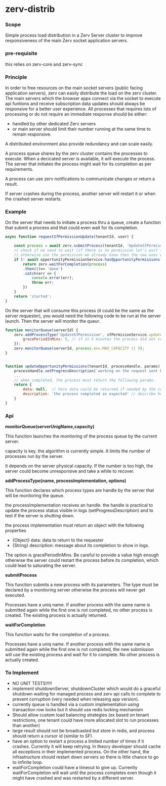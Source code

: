 # zerv-distrib



### Scope
Simple process load distribution in a Zerv Server cluster to improve responsiveness of the main Zerv socket application servers.


### pre-requisite
this relies on zerv-core and zerv-sync


### Principle
In order to free resources on the main socket servers (public facing application servers), zerv can easily distribute the load on the zerv cluster.
The main servers which the browser apps connect via the socket to execute api funtions and receive subscription data updates should always be responsive for a better user experience.
All processes that requires lots of processing or do not require an immediate response should be either:
- handled by other dedicated Zerv servers
- or main server should limit their number running at the same time to remain responsive.

A distributed environment also provide redundancy and can scale easily.


A process queue shares by the zerv cluster contains the processes to execute. 
When a decicated server is available, it will execute the process.
The server that initiates the process might wait for its completion as per requirements.

A process can use zerv notifications to communicate changes or return a result.

If server crashes during the process, another server will restart it or when the crashed server restarts.

### Example

On the server that needs to initiate a process thru a queue, create a function that submit a process and that could even wait for its completion.

```javascript
async function requestSfPermissionUpdate(tenantId, user) {

    const process = await zerv.submitProcess(tenantId, 'UpdateSfPermission', `tenant${tenantId}/${user.id}`,{tenantId, user});
    // check if we need to wait (if there is no permission let's wait for process to complete)
    // otherwise use the permission we already know then the new ones will be pushed over the network
    if (! await opportunityPermissionService.hasOpportunityPermissions(tenantId, user) ) {
        return zerv.waitForCompletion(process)
        .then(()=> 'done')
        .catch(err => {
            console.error(err);
            throw err;
        })
    }
    return 'started';
}
```

On the server that will consume this process (it could be the same as the server requester), you would need the following code to be run at the server launch.
Then the server will monitor the queur.

```javascript
function monitorQueue(serverId) {
    zerv.addProcessType('UpdateSfPermission', sfPermisionService.updateOpportunityPermissions, {
        gracePeriodInMins: 5, // if in 5 minutes the process did not come back, it must be crashed. it will restart by itself
    });
    zerv.monitorQueue(serverId, process.env.MAX_CAPACITY || 5);
}


function updateOpportunityPermissions(tenantId, processHandle, params) {
    processHandle.setProgressDescription(`working on the request sent by ${params.user}`);
    ...
    // when completed, the process must return the following params.
    return {
        data: null,  // here data could be returned if needed by the caller (means it is waiting for it)
        description: 'the process completed as expected' // describe how the process completed for logging purposes
    }
}
```

### Api

__monitorQueue(serverUnigName,capacity)__

This function launches the monitoring of the process queue by the current server.

capacity is key. the algorithm is currently simple. It limits the number of processes run by the server.

It depends on the server physical capacity. If the number is too high, the server could become unresponsive and take a while to recover.

__addProcessType(name, processImplementation, options)__

This function declares which process types are handle by the server that will be monitoring the queue.

the processImplementation receives an handle.
the handle is practical to update the process status visible in logs (setProgressDescription) and to test if the server is shutting down.

the process implementation must return an object with the following properties 
- {Object} data: data to return to the requester
- {String} description: message about its completion to show in logs.

The option is gracePeriodInMins. Be careful to provide a value high enough otherwise the server could restart the process before its completion, which could lead to saturating the server.

__submitProcess__

This function submits a new process with its parameters. The type must be declared by a monitoring server otherwise the process will never get executed.

Processes have a uniq name. If another process with the same name is submitted again while the first one is not completed, no other process is created.
The existing process is actually returned.

__waitForCompletion__

This function waits for the completion of a process.

Processes have a uniq name. If another process with the same name is submitted again while the first one is not completed, the new submission will use the existing process and wait for it to complete.
No other process is actually created.


### To Implement

- NO UNIT TESTS!!!!!
- implement shutdownServer, shutdownCluster which would do a graceful shutdown waiting for managed process and zerv api calls to complete to prevent corruption (very needed when releasing app version).
- currently queue is handled via a custom implementation using transaction row locks but it should use redis locking mechanism
- Should allow custom load balancing strategies (ex based on tenant restrictions, one tenant could have more allocated slot to run processes than another)
- large result should not be broadcasted but store in redis, and process should return a cursor id (similar to SF)
- have an option to restart a process a limited number of times if it crashes. Currently it will keep retrying. In theory developer should cache all exceptions in their implemented process. On the other hand, the infrastructure should restart down servers so there is little chance to go to infinite loop.
- waitForCompletion could have a timeout to give up. Currently waitForCompletion will wait until the process completes even though it might have crashed and was restarted by a different server.


